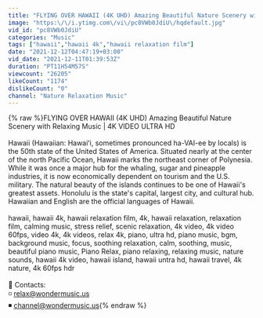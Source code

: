 ```yaml
---
title: "FLYING OVER HAWAII (4K UHD) Amazing Beautiful Nature Scenery with Relaxing Music | 4K VIDEO ULTRA HD"
image: "https:\/\/i.ytimg.com\/vi\/pc8VWb0JdiU\/hqdefault.jpg"
vid_id: "pc8VWb0JdiU"
categories: "Music"
tags: ["hawaii","hawaii 4k","hawaii relaxation film"]
date: "2021-12-12T04:47:19+03:00"
vid_date: "2021-12-11T01:39:53Z"
duration: "PT11H54M57S"
viewcount: "26205"
likeCount: "1174"
dislikeCount: "0"
channel: "Nature Relaxation Music"
---
```

{% raw %}FLYING OVER HAWAII (4K UHD) Amazing Beautiful Nature Scenery with Relaxing Music | 4K VIDEO ULTRA HD<br /><br />Hawaii (Hawaiian: Hawaiʻi, sometimes pronounced ha-VAI-ee by locals) is the 50th state of the United States of America. Situated nearly at the center of the north Pacific Ocean, Hawaii marks the northeast corner of Polynesia. While it was once a major hub for the whaling, sugar and pineapple industries, it is now economically dependent on tourism and the U.S. military. The natural beauty of the islands continues to be one of Hawaii's greatest assets. Honolulu is the state's capital, largest city, and cultural hub. Hawaiian and English are the official languages of Hawaii.<br /><br />hawaii, hawaii 4k, hawaii relaxation film, 4k, hawaii relaxation, relaxation film, calming music, stress relief, scenic relaxation, 4k video, 4k video 60fps, video 4k, 4k videos, relax 4k, piano, ultra hd, piano music, bgm, background music, focus, soothing relaxation, calm, soothing, music, beautiful piano music, Piano Relax, piano relaxing, relaxing music, nature sounds, hawaii 4k video, hawaii island, hawaii untra hd, hawaii travel, 4k nature, 4k 60fps hdr<br /><br />📌 Contacts:<br />◽ relax@wondermusic.us<br />◾ channel@wondermusic.us{% endraw %}
